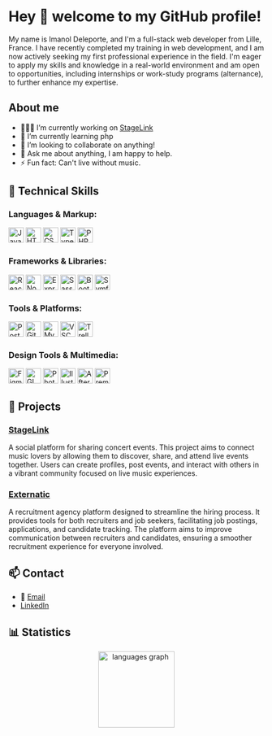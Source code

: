 # Hey 👋 welcome to my GitHub profile!

My name is Imanol Deleporte, and I'm a full-stack web developer from Lille, France. I have recently completed my training in web development, and I am now actively seeking my first professional experience in the field. I'm eager to apply my skills and knowledge in a real-world environment and am open to opportunities, including internships or work-study programs (alternance), to further enhance my expertise.

## About me

- 👨🏽‍💻 I’m currently working on <a href="https://github.com/ITrogg/StageLink" target="_blank">StageLink</a>
- 🌱 I’m currently learning php
- 👯 I’m looking to collaborate on anything!
- 💬 Ask me about anything, I am happy to help.
- ⚡ Fun fact: Can't live without music.

## 🔧 Technical Skills

### **Languages & Markup:**

<div align="left">
  <img src="https://cdn.jsdelivr.net/gh/devicons/devicon/icons/javascript/javascript-original.svg" height="30" alt="JavaScript logo" /> 
  <img src="https://cdn.jsdelivr.net/gh/devicons/devicon/icons/html5/html5-original.svg" height="30" alt="HTML5 logo" /> 
  <img src="https://cdn.jsdelivr.net/gh/devicons/devicon/icons/css3/css3-original.svg" height="30" alt="CSS3 logo" />
  <img src="https://cdn.jsdelivr.net/gh/devicons/devicon/icons/typescript/typescript-original.svg" height="30" alt="TypeScript logo" /> 
  <img src="https://cdn.jsdelivr.net/gh/devicons/devicon/icons/php/php-original.svg" height="30" alt="PHP logo" /> 
</div>

### **Frameworks & Libraries:**

<div align="left">
  <img src="https://cdn.jsdelivr.net/gh/devicons/devicon/icons/react/react-original.svg" height="30" alt="React logo" />
  <img src="https://cdn.jsdelivr.net/gh/devicons/devicon/icons/nodejs/nodejs-original.svg" height="30" alt="Node.js logo" />
  <img src="https://cdn.jsdelivr.net/gh/devicons/devicon/icons/express/express-original.svg" height="30" alt="Express logo" />
  <img src="https://cdn.jsdelivr.net/gh/devicons/devicon/icons/sass/sass-original.svg" height="30" alt="Sass logo" /> 
  <img src="https://cdn.jsdelivr.net/gh/devicons/devicon/icons/bootstrap/bootstrap-original.svg" height="30" alt="Bootstrap logo" /> 
  <img src="https://cdn.jsdelivr.net/gh/devicons/devicon/icons/symfony/symfony-original.svg" height="30" alt="Symfony logo" />
</div>

### **Tools & Platforms:**

<div align="left">
  <img src="https://cdn.jsdelivr.net/gh/devicons/devicon@latest/icons/postman/postman-original.svg" height=30 alt="Postman logo"/>
  <img src="https://cdn.jsdelivr.net/gh/devicons/devicon/icons/git/git-original.svg" height="30" alt="Git logo" />       
  <img src="https://cdn.jsdelivr.net/gh/devicons/devicon/icons/mysql/mysql-original.svg" height="30" alt="MySQL logo" /> 
  <img src="https://cdn.jsdelivr.net/gh/devicons/devicon/icons/vscode/vscode-original.svg" height="30" alt="VSCode logo" />
  <img src="https://cdn.jsdelivr.net/gh/devicons/devicon/icons/trello/trello-plain.svg" height="30" alt="Trello logo" />
</div>

### **Design Tools & Multimedia:**

<div align="left">
  <img src="https://cdn.jsdelivr.net/gh/devicons/devicon/icons/figma/figma-original.svg" height="30" alt="Figma logo" />
  <img src="https://cdn.jsdelivr.net/gh/devicons/devicon/icons/gimp/gimp-original.svg" height="30" alt="GIMP logo" />
  <img src="https://cdn.jsdelivr.net/gh/devicons/devicon/icons/photoshop/photoshop-plain.svg" height="30" alt="Photoshop logo" /> 
  <img src="https://cdn.jsdelivr.net/gh/devicons/devicon/icons/illustrator/illustrator-plain.svg" height="30" alt="Illustrator logo" /> 
  <img src="https://cdn.jsdelivr.net/gh/devicons/devicon/icons/aftereffects/aftereffects-original.svg" height="30" alt="After Effects logo" />
  <img src="https://cdn.jsdelivr.net/gh/devicons/devicon/icons/premierepro/premierepro-plain.svg" height="30" alt="Premiere Pro logo" /> 
</div>

## 🚀 Projects

### [StageLink](https://github.com/ITrogg/StageLink)

A social platform for sharing concert events. This project aims to connect music lovers by allowing them to discover, share, and attend live events together. Users can create profiles, post events, and interact with others in a vibrant community focused on live music experiences.

### [Externatic](https://github.com/WildCodeSchool-2024-02/JS-RMT-Julien-Externatic-P3)

A recruitment agency platform designed to streamline the hiring process. It provides tools for both recruiters and job seekers, facilitating job postings, applications, and candidate tracking. The platform aims to improve communication between recruiters and candidates, ensuring a smoother recruitment experience for everyone involved.

## 📫 Contact

- 📧 [Email](mailto:imanol.deleporte@outlook.com)
- [LinkedIn](https://www.linkedin.com/in/imanol-deleporte/)

## 📊 Statistics

<div align="center">
  <img src="https://github-readme-stats.vercel.app/api/top-langs?username=ITrogg&locale=en&hide_title=false&layout=compact&card_width=320&langs_count=5&theme=dracula&hide_border=false&order=2" height="150" alt="languages graph" />
</div>
